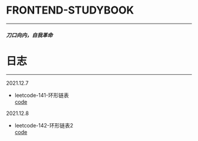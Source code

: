 # FRONTEND-STUDYBOOK
--- 
##### 刀口向内，自我革命

# 日志
---

2021.12.7

* leetcode-141-环形链表  
[code](./leetcode/leetcode-141-环形链表.js)

2021.12.8

* leetcode-142-环形链表2  
[code](./leetcode/leetcode-142-环形链表2.js)